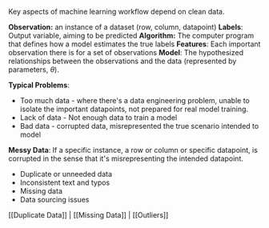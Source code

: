 

Key aspects of machine learning workflow depend on clean data.

**Observation:** an instance of a dataset (row, column, datapoint)
**Labels**: Output variable, aiming to be predicted
**Algorithm:** The computer program that defines how a model estimates the true labels
**Features**: Each important observation there is for a set of observations
**Model**: The hypothesized relationships between the observations and the data (represented by parameters, $\theta$).

**Typical Problems**:
- Too much data - where there's a data engineering problem, unable to isolate the important datapoints, not prepared for real model training.
- Lack of data - Not enough data to train a model
- Bad data - corrupted data, misrepresented the true scenario intended to model


**Messy Data**:
If a specific instance, a row or column or specific datapoint, is corrupted in the sense that it's misrepresenting the intended datapoint.

- Duplicate or unneeded data
- Inconsistent text and typos
- Missing data
- Data sourcing issues

[[Duplicate Data]] | [[Missing Data]] | [[Outliers]]


